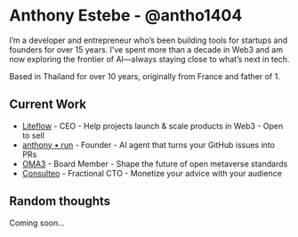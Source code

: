 # Anthony Estebe - @antho1404

I’m a developer and entrepreneur who’s been building tools for startups and founders for over 15 years. I’ve spent more than a decade in Web3 and am now exploring the frontier of AI—always staying close to what’s next in tech.

Based in Thailand for over 10 years, originally from France and father of 1.

## Current Work

- [Liteflow](https://liteflow.com/) - CEO - Help projects launch & scale products in Web3 - Open to sell
- [anthony • run](https://anthony.run/) - Founder - AI agent that turns your GitHub issues into PRs
- [OMA3](https://www.oma3.org/) - Board Member - Shape the future of open metaverse standards
- [Consulteo](https://www.consulteo.io/) - Fractional CTO - Monetize your advice with your audience

## Random thoughts

Coming soon...
